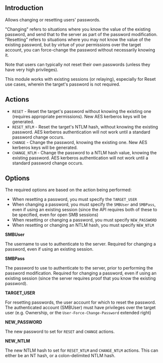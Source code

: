 ## Introduction

Allows changing or resetting users' passwords.

"Changing" refers to situations where you know the value of the existing password, and send that to the server as part of the password modification.
"Resetting" refers to situations where you may not know the value of the existing password, but by virtue of your permissions over the target account, you can force-change the password without necessarily knowing it.

Note that users can typically not reset their own passwords (unless they have very high privileges).

This module works with existing sessions (or relaying), especially for Reset use cases, wherein the target's password is not required.

## Actions

- `RESET` - Reset the target's password without knowing the existing one (requires appropriate permissions). New AES kerberos keys will be generated.
- `RESET_NTLM` - Reset the target's NTLM hash, without knowing the existing password. AES kerberos authentication will not work until a standard password change occurs.
- `CHANGE` - Change the password, knowing the existing one. New AES kerberos keys will be generated.
- `CHANGE_NTLM` - Change the password to a NTLM hash value, knowing the existing password. AES kerberos authentication will not work until a standard password change occurs.

## Options

The required options are based on the action being performed:

- When resetting a password, you must specify the `TARGET_USER`
- When changing a password, you must specify the `SMBUser` and `SMBPass`, even if using an existing session (since the API requires both of these to be specified, even for open SMB sessions)
- When resetting or changing a password, you must specify `NEW_PASSWORD`
- When resetting or changing an NTLM hash, you must specify `NEW_NTLM`

**SMBUser**

The username to use to authenticate to the server. Required for changing a password, even if using an existing session.

**SMBPass**

The password to use to authenticate to the server, prior to performing the password modification. Required for changing a password, even if using an existing session (since the server requires proof that you know the existing password).

**TARGET_USER**

For resetting passwords, the user account for which to reset the password. The authenticated account (SMBUser) must have privileges over the target user (e.g. Ownership, or the `User-Force-Change-Password` extended right)

**NEW_PASSWORD**

The new password to set for `RESET` and `CHANGE` actions. 

**NEW_NTLM**

The new NTLM hash to set for `RESET_NTLM` and `CHANGE_NTLM` actions. This can either be an NT hash, or a colon-delimited NTLM hash.